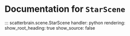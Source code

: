 # Documentation for `StarScene`

::: scatterbrain.scene.StarScene
    handler: python
    rendering:
      show_root_heading: true
      show_source: false
